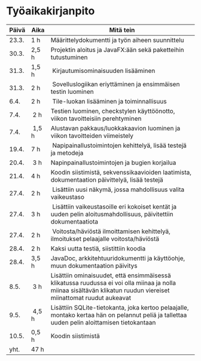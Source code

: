 # Työaikakirjanpito

Päivä | Aika | Mitä tein
------------ | ------------- | -------------
23.3. | 1 h | Määrittelydokumentti ja työn aiheen suunnittelu
30.3. | 2,5 h | Projektin aloitus ja JavaFX:ään sekä paketteihin tutustuminen
31.3. | 1,5 h | Kirjautumisominaisuuden lisääminen
31.3. | 2 h | Sovelluslogiikan eriyttäminen ja ensimmäisen testin luominen
6.4. | 2 h | Tile-luokan lisääminen ja toiminnallisuus
7.4. | 2 h | Testien luominen, checkstylen käyttöönotto, viikon tavoitteisiin perehtyminen
7.4. | 1,5 h | Alustavan pakkaus/luokkakaavion luominen ja viikon tavoitteiden viimeistely
19.4. | 7 h | Napipainallustoimintojen kehittelyä, lisää testejä ja metodeja
20.4. | 3 h | Napinpainallustoimintojen ja bugien korjailua
21.4. | 4 h | Koodin siistimistä, sekvenssikaavioiden laatimista, dokumentaation päivittelyä, lisää testejä
27.4. | 2 h | Lisättiin uusi näkymä, jossa mahdollisuus valita vaikeustaso
27.4. | 3 h | Lisättiin vaikeustasoille eri kokoiset kentät ja uuden pelin aloitusmahdollisuus, päivitettiin dokumentaatiota
27.4. | 2 h | Voitosta/häviöstä ilmoittamisen kehittelyä, ilmoitukset pelaajalle voitosta/häviöstä
28.4. | 2 h | Kaksi uutta testiä, siistittiin koodia
28.4. | 3,5 h | JavaDoc, arkkitehtuuridokumentti ja käyttöohje, muun dokumentaation päivitys
8.5. | 3 h | Lisättiin ominaisuudet, että ensimmäisessä klikatussa ruudussa ei voi olla miinaa ja nolla miinaa sisältävän klikatun ruudun viereiset miinattomat ruudut aukeavat
9.5. | 4,5 h | Lisättiin SQLite-tietokanta, joka kertoo pelaajalle, montako kertaa hän on pelannut peliä ja tallettaa uuden pelin aloittamisen tietokantaan
10.5. | 0,5 h | Koodin siistimistä
yht. | 47 h
